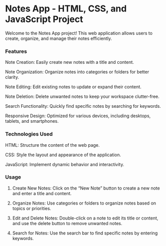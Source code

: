 # Notes App - HTML, CSS, and JavaScript Project

Welcome to the Notes App project! This web application allows users to create, organize, and manage their notes efficiently.

### Features
Note Creation: Easily create new notes with a title and content.

Note Organization: Organize notes into categories or folders for better clarity.

Note Editing: Edit existing notes to update or expand their content.

Note Deletion: Delete unwanted notes to keep your workspace clutter-free.

Search Functionality: Quickly find specific notes by searching for keywords.

Responsive Design: Optimized for various devices, including desktops, tablets, and smartphones.

### Technologies Used

HTML: Structure the content of the web page.

CSS: Style the layout and appearance of the application.

JavaScript: Implement dynamic behavior and interactivity.

### Usage
1. Create New Notes: Click on the “New Note” button to create a new note and enter a title and content.
 
2. Organize Notes: Use categories or folders to organize notes based on topics or priorities.
 
3. Edit and Delete Notes: Double-click on a note to edit its title or content, and use the delete button to remove unwanted notes.
  
4. Search for Notes: Use the search bar to find specific notes by entering keywords.
